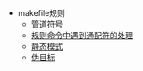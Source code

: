 * makefile规则
   * [管道符号](管道符号.md)
   * [规则命令中遇到通配符的处理](规则命令中遇到通配符的处理.md)
   * [静态模式](静态模式.md)
   * [伪目标](伪目标.md)

